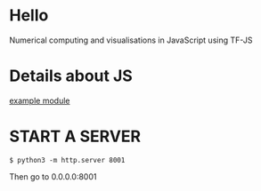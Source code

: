 # Hello
Numerical computing and visualisations in JavaScript using TF-JS

# Details about JS
[example module](https://github.com/mdn/js-examples/tree/main/module-examples/basic-modules)

# START A SERVER
```
$ python3 -m http.server 8001
```
Then go to 0.0.0.0:8001
